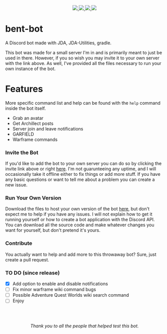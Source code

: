 <div align="center">
  <a href="https://discordapp.com/api/oauth2/authorize?client_id=610130002628837386&permissions=18496&scope=bot">
   <img src="https://img.shields.io/badge/discord-invite-738adb?logo=Discord">
  </a>


  <a href="https://github.com/Stronous/bent-bot/releases/latest">
   <img src="https://img.shields.io/github/v/release/stronous/bent-bot">
  </a>
 

  <a href="https://github.com/Stronous/bent-bot/blob/master/LICENSE">
   <img src="https://img.shields.io/github/license/stronous/bent-bot?logo=Apache">
  </a>


 <a href="https://www.oracle.com/technetwork/java/index.html">
    <img src="https://img.shields.io/badge/made%20with-java-ED8B00?logo=Java">
  </a> 
</div>

[invite]:https://discordapp.com/api/oauth2/authorize?client_id=610130002628837386&permissions=18496&scope=bot
[download]:https://github.com/Stronous/bent-bot/releases/latest

# bent-bot
 A Discord bot made with JDA, JDA-Utilities, gradle.
 
 This bot was made for a small server I'm in and is primarily meant to just be used in there. However, if you so wish you may invite it to your own server with the link above. As well, I've provided all the files necessary to run your own instance of the bot.
 
# Features
  More specific command list and help can be found with the ``help`` command inside the bot itself.
  * Grab an avatar
  * Get Archillect posts
  * Server join and leave notifications
  * GARFIELD
  * Warframe commands
 
### Invite the Bot
  If you'd like to add the bot to your own server you can do so by clicking the invite link above or right [here][invite]. I'm not guarunteeing any uptime, and I will occasionally take it offline either to fix things or add more stuff. If you have any basic questions or want to tell me about a problem you can create a new issue.

### Run Your Own Version
  Download the files to host your own version of the bot [here][download], but don't expect me to help if you have any issues. I will not explain how to get it running yourself or how to create a bot application with the Discord API. You can download all the source code and make whatever changes you want for yourself, but don't pretend it's yours. 

### Contribute
  You actually want to help and add more to this throwaway bot? Sure, just create a pull request.
  
  
### TO DO (since release)
- [x] Add option to enable and disable notifications
- [ ] Fix minor warframe wiki command bugs
- [ ] Possible Adventure Quest Worlds wiki search command
- [ ] Enjoy

<br>
<br>
<p align="center"><i>Thank you to all the people that helped test this bot.</i></p>
